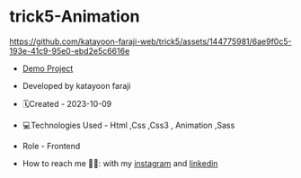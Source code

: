 # trick5-Animation
https://github.com/katayoon-faraji-web/trick5/assets/144775981/6ae9f0c5-193e-41c9-95e0-ebd2e5c6616e

- [Demo Project](https://katayoon-faraji-web.github.io/trick5-Animation/)

- Developed by katayoon faraji

- 🗓️Created - 2023-10-09

- 💻Technologies Used - Html ,Css ,Css3 , Animation ,Sass

- Role - Frontend

- How to reach me 👩🏻: with my [instagram](https://instagram.com/katayoon_faraji_web) and [linkedin](https://www.linkedin.com/in/katayoon-faraji-web-3b722b207r)

